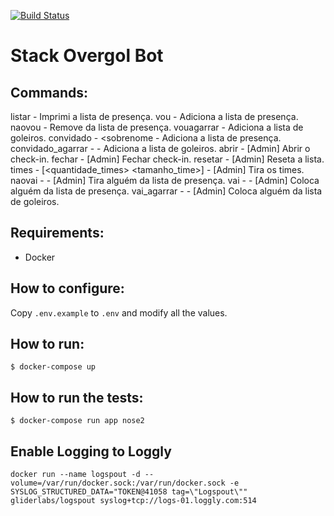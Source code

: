 [![Build Status](https://travis-ci.org/matheussampaio/stack-overgol.svg?branch=develop)](https://travis-ci.org/matheussampaio/stack-overgol)

Stack Overgol Bot
=================

## Commands:

listar - Imprimi a lista de presença.
vou - Adiciona a lista de presença.
naovou - Remove da lista de presença.
vouagarrar - Adiciona a lista de goleiros.
convidado - <nome> <sobrenome <rating> - Adiciona a lista de presença.
convidado_agarrar - <nome> <sobrenome> - Adiciona a lista de goleiros.
abrir - [Admin] Abrir o check-in.
fechar - [Admin] Fechar check-in.
resetar - [Admin] Reseta a lista.
times - [<quantidade_times> <tamanho_time>] - [Admin] Tira os times.
naovai - <nome> <sobrenome> - [Admin] Tira alguém da lista de presença.
vai - <nome> <sobrenome> - [Admin] Coloca alguém da lista de presença.
vai_agarrar - <nome> <sobrenome> - [Admin] Coloca alguém da lista de goleiros.

## Requirements:
- Docker

## How to configure:
Copy `.env.example` to `.env` and modify all the values.

## How to run:
```
$ docker-compose up
```

## How to run the tests:
```
$ docker-compose run app nose2
```

## Enable Logging to Loggly
```
docker run --name logspout -d --volume=/var/run/docker.sock:/var/run/docker.sock -e SYSLOG_STRUCTURED_DATA="TOKEN@41058 tag=\"Logspout\"" gliderlabs/logspout syslog+tcp://logs-01.loggly.com:514
```
